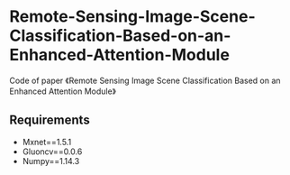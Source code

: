 # Remote-Sensing-Image-Scene-Classification-Based-on-an-Enhanced-Attention-Module
Code of paper 《Remote Sensing Image Scene Classification Based on an Enhanced Attention Module》
## Requirements
* Mxnet==1.5.1
* Gluoncv==0.0.6
* Numpy==1.14.3

